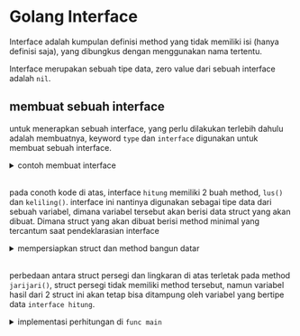 # Golang Interface

Interface adalah kumpulan definisi method yang tidak memiliki isi (hanya definisi saja), yang dibungkus dengan menggunakan nama tertentu.

Interface merupakan sebuah tipe data, zero value dari sebuah interface adalah `nil`.

## membuat sebuah interface

untuk menerapkan sebuah interface, yang perlu dilakukan terlebih dahulu adalah membuatnya, keyword `type` dan `interface` digunakan untuk membuat sebuah interface.

<details>
  <summary>contoh membuat interface</summary>

```go
type hitung interface {
  luas() float64
  keliling() float64
}
```
</details><br>

pada conoth kode di atas, interface `hitung` memiliki 2 buah method, `lus()` dan `keliling()`. 
interface ini nantinya digunakan sebagai tipe data dari sebuah variabel, dimana variabel tersebut akan berisi data struct yang akan dibuat.
Dimana struct yang akan dibuat berisi method minimal yang tercantum saat pendeklarasian interface

<details>
  <summary>mempersiapkan struct dan method bangun datar</summary>

```go

// mempersiapkan struct dan method untuk bangun datar lingkaran
type lingkaran struct {
  diameter float64
}

func (l lingkaran) jarijari() float64 {
  return l.diameter / 2
}

func (l lingkaran) luas() float64 {
  return math.Pi * math.Pow(l.jarijari(), 2)
}

func (l lingkaran) keliling() float64 {
  return math.Pi * l.diameter
}

// mempersiapkan struct dan method untuk bangun datar persegi
type persegi struct {
  sisi float64
}

func (p persegi) luas() float64 {
  return math.Pow(p.sisi, 2)
}

func (p persegi) keliling() float64 {
  return p.sisi * 4
}
```
</details><br>

perbedaan antara struct persegi dan lingkaran di atas terletak pada method `jarijari()`, struct persegi tidak memiliki method tersebut, namun variabel hasil dari 2 struct ini akan tetap bisa ditampung oleh variabel yang bertipe data `interface hitung`.

<details>
  <summary>implementasi perhitungan di <code>func main</code></summary>

```go
func main() {
  var bangunDatar hitung

  bangunDatar = persegi{sisi: 10.0}
  fmt.Println("=====> persegi")
  fmt.Println("luas : ", bangunDatar.luas())
  fmt.Println("keliling : ", bangunDatar.keliling())

  bangunDatar = lingkaran{diameter: 14.0}
  fmt.Println("=====> lingkaran")
  fmt.Println("luas : ", bangunDatar.luas())
  fmt.Println("keliling : ", bangunDatar.keliling())
  fmt.Println("jari jari : ", bangunDatar.(lingkaran).jarijari())
}
```
</details>